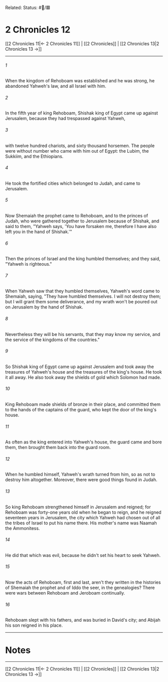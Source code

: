 Related:
Status: #📖/🟥
# 2 Chronicles 12

[[2 Chronicles 11|← 2 Chronicles 11]] | [[2 Chronicles]] | [[2 Chronicles 13|2 Chronicles 13 →]]
***



###### 1 
When the kingdom of Rehoboam was established and he was strong, he abandoned Yahweh's law, and all Israel with him. 

###### 2 
In the fifth year of king Rehoboam, Shishak king of Egypt came up against Jerusalem, because they had trespassed against Yahweh, 

###### 3 
with twelve hundred chariots, and sixty thousand horsemen. The people were without number who came with him out of Egypt: the Lubim, the Sukkiim, and the Ethiopians. 

###### 4 
He took the fortified cities which belonged to Judah, and came to Jerusalem. 

###### 5 
Now Shemaiah the prophet came to Rehoboam, and to the princes of Judah, who were gathered together to Jerusalem because of Shishak, and said to them, "Yahweh says, 'You have forsaken me, therefore I have also left you in the hand of Shishak.'" 

###### 6 
Then the princes of Israel and the king humbled themselves; and they said, "Yahweh is righteous." 

###### 7 
When Yahweh saw that they humbled themselves, Yahweh's word came to Shemaiah, saying, "They have humbled themselves. I will not destroy them; but I will grant them some deliverance, and my wrath won't be poured out on Jerusalem by the hand of Shishak. 

###### 8 
Nevertheless they will be his servants, that they may know my service, and the service of the kingdoms of the countries." 

###### 9 
So Shishak king of Egypt came up against Jerusalem and took away the treasures of Yahweh's house and the treasures of the king's house. He took it all away. He also took away the shields of gold which Solomon had made. 

###### 10 
King Rehoboam made shields of bronze in their place, and committed them to the hands of the captains of the guard, who kept the door of the king's house. 

###### 11 
As often as the king entered into Yahweh's house, the guard came and bore them, then brought them back into the guard room. 

###### 12 
When he humbled himself, Yahweh's wrath turned from him, so as not to destroy him altogether. Moreover, there were good things found in Judah. 

###### 13 
So king Rehoboam strengthened himself in Jerusalem and reigned; for Rehoboam was forty-one years old when he began to reign, and he reigned seventeen years in Jerusalem, the city which Yahweh had chosen out of all the tribes of Israel to put his name there. His mother's name was Naamah the Ammonitess. 

###### 14 
He did that which was evil, because he didn't set his heart to seek Yahweh. 

###### 15 
Now the acts of Rehoboam, first and last, aren't they written in the histories of Shemaiah the prophet and of Iddo the seer, in the genealogies? There were wars between Rehoboam and Jeroboam continually. 

###### 16 
Rehoboam slept with his fathers, and was buried in David's city; and Abijah his son reigned in his place.

---
# Notes


***
[[2 Chronicles 11|← 2 Chronicles 11]] | [[2 Chronicles]] | [[2 Chronicles 13|2 Chronicles 13 →]]

